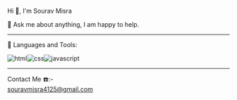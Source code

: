 Hi 👋, I'm Sourav Misra 

💬 Ask me about anything, I am happy to help.
_______________________________________________________________________________________________________________________

🚀 Languages and Tools:


![html](https://user-images.githubusercontent.com/107460278/201829605-2a3b176e-f31c-48e2-9fff-54b854ab5ef4.png)![css](https://user-images.githubusercontent.com/107460278/201829908-19b4903e-b9db-4422-83a5-de31d7dbe63e.png)![javascript](https://user-images.githubusercontent.com/107460278/201829946-db4d0d9b-2682-4286-b8f3-d1815105f0ea.png)


_____________________________________________________________________________________________________________________
Contact Me ☎️:-<br>
souravmisra4125@gmail.com


<!---
sourav4125/sourav4125 is a ✨ special ✨ repository because its `README.md` (this file) appears on your GitHub profile.
You can click the Preview link to take a look at your changes.
--->
